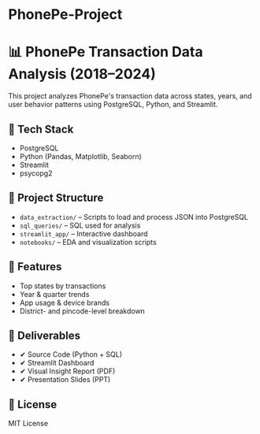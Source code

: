 # PhonePe-Project

# 📊 PhonePe Transaction Data Analysis (2018–2024)

This project analyzes PhonePe's transaction data across states, years, and user behavior patterns using PostgreSQL, Python, and Streamlit.

## 🔧 Tech Stack
- PostgreSQL
- Python (Pandas, Matplotlib, Seaborn)
- Streamlit
- psycopg2

## 📁 Project Structure
- `data_extraction/` – Scripts to load and process JSON into PostgreSQL
- `sql_queries/` – SQL used for analysis
- `streamlit_app/` – Interactive dashboard
- `notebooks/` – EDA and visualization scripts

## 🚀 Features
- Top states by transactions
- Year & quarter trends
- App usage & device brands
- District- and pincode-level breakdown

## 📌 Deliverables
- ✔ Source Code (Python + SQL)
- ✔ Streamlit Dashboard
- ✔ Visual Insight Report (PDF)
- ✔ Presentation Slides (PPT)

## 📄 License
MIT License
